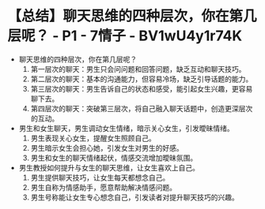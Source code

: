 # 【总结】聊天思维的四种层次，你在第几层呢？ - P1 - 7情子 - BV1wU4y1r74K

-   聊天思维的四种层次，你在第几层呢？
    1.  第一层次的聊天：男生只会问问题和回答问题，缺乏互动和聊天技巧。
    2.  第二层次的聊天：基本的沟通能力，但容易冷场，缺乏引导话题的能力。
    3.  第三层次的聊天：男生告诉自己的状态和感受，能引起女生兴趣，更容易聊下去。
    4.  第四层次的聊天：突破第三层次，将自己融入聊天话题中，创造更深层次的互动。
-   男生和女生聊天，男生调动女生情绪，暗示关心女生，引发曖昧情绪。
    1.  男生表现关心女生，提醒女生照顾自己。
    2.  男生暗示女生会担心她，引发女生对男生的好感。
    3.  男生和女生的聊天情绪起伏，情感交流增加曖昧氛围。
-   男生教授如何提升与女生的聊天思维，让女生喜欢上自己。
    1.  男生提供聊天技巧，让女生每天都想念自己。
    2.  男生自称为情感助手，愿意帮助解决情感问题。
    3.  男生号称能让女生专心想念自己，引发读者对提升聊天技巧的兴趣。